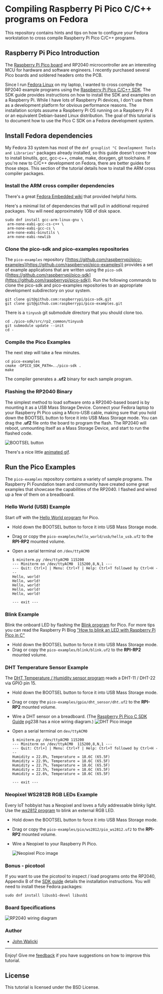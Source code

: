 # Compiling Raspberry Pi Pico C/C++ programs on Fedora

This repository contains hints and tips on how to configure your
Fedora workstation to cross compile Raspberry Pi Pico C/C++ programs.

## Raspberry Pi Pico Introduction

The [Raspberry Pi Pico board](https://www.raspberrypi.org/documentation/pico/getting-started/)
and RP2040 microcontroller are an interesting MCU for hardware and software engineers.
I recently purchased several Pico boards and soldered headers onto the PCB.

Since I run [Fedora Linux](fedoraproject.org/) on my laptop, I wanted to cross
compile the RP2040 example programs using the
[Raspberry Pi Pico C/C++ SDK](https://datasheets.raspberrypi.org/pico/getting-started-with-pico.pdf).
The SDK guide provides instructions on how to install the SDK and examples on a Raspberry Pi.
While I have lots of Raspberry Pi devices, I don't use them as a development
platform for obvious performance reasons. The installation scripts assume a
Raspberry Pi OS running on a Raspberry Pi 4 or an equivalent Debian-based Linux distribution.
The goal of this tutorial is to document how to use the Pico C SDK on a Fedora development system.

## Install Fedora dependencies

My Fedora 33 system has most of the `dnf grouplist "C Development Tools and Libraries"` packages
already installed, so this guide doesn't cover how to install binutils, gcc, gcc-c++, cmake, make, doxygen, git toolchains.
If you're new to C/C++ development on Fedora, there are better guides for those steps.
This section of the tutorial details how to install the ARM cross compiler packages.

### Install the ARM cross compiler dependencies

There's a great [Fedora Embedded wiki](https://fedoraproject.org/wiki/Embedded) that provided
helpful hints.

Here's a minimal list of dependencies that will pull in additional required packages.
You will need approximately 1GB of disk space.

```
sudo dnf install gcc-arm-linux-gnu \
 arm-none-eabi-gcc-cs-c++ \
 arm-none-eabi-gcc-cs \
 arm-none-eabi-binutils \
 arm-none-eabi-newlib
```

### Clone the pico-sdk and pico-examples repositories

The `pico-examples` repository ([https://github.com/raspberrypi/pico-examples](https://github.com/raspberrypi/pico-examples))
provides a set of example applications that are written using the
`pico-sdk` ([https://github.com/raspberrypi/pico-sdk](https://github.com/raspberrypi/pico-sdk)).
Run the following commands to clone the pico-sdk and pico-examples repositories
to an appropriate development subdirectory on your system.

```
git clone git@github.com:raspberrypi/pico-sdk.git
git clone git@github.com:raspberrypi/pico-examples.git
```
There is a `tinyusb` git submodule directory that you should clone too.
```
cd ./pico-sdk/src/rp2_common/tinyusb
git submodule update --init
cd -
```

### Compile the Pico Examples

The next step will take a few minutes.

```
cd pico-examples
cmake -DPICO_SDK_PATH=../pico-sdk .
make
```

The compiler generates a **.uf2** binary for each sample program.

### Flashing the RP2040 Binary

The simplest method to load software onto a RP2040-based board is by mounting it as a USB Mass Storage Device. Connect your Fedora laptop to your Raspberry Pi Pico using a Micro-USB cable, making sure that you hold down the BOOTSEL button to force it into USB Mass Storage mode. You can drag the **.uf2** file onto the board to program the flash. The RP2040 will reboot, unmounting itself as a Mass Storage Device, and start to run the flashed code.

![BOOTSEL button](https://projects-static.raspberrypi.org/projects/getting-started-with-the-pico/725a421f3b51a5674c539d6953db5f1892509475/en/images/Pico-bootsel.png)

There's a nice little [animated gif](https://www.raspberrypi.org/documentation/pico/getting-started/static/92dabbc476b6b5ac7600c85a2df88200/Blink-an-LED-FINAL.gif).

## Run the Pico Examples

The `pico-examples` repository contains a variety of sample programs.  The Raspberry Pi Foundation team and community have created some great examples that showcase the capabilities of the RP2040. I flashed and wired up a few of them on a breadboard.

### Hello World (USB) Example

Start off with the [Hello World program](https://github.com/raspberrypi/pico-examples/tree/master/hello_world) for Pico.

- Hold down the BOOTSEL button to force it into USB Mass Storage mode.
- Drag or copy the `pico-examples/hello_world/usb/hello_usb.uf2` to the **RPI-RP2** mounted volume.
- Open a serial terminal on `/dev/ttyACM0`

  ```
  $ miniterm.py /dev/ttyACM0 115200
  --- Miniterm on /dev/ttyACM0  115200,8,N,1 ---
  --- Quit: Ctrl+] | Menu: Ctrl+T | Help: Ctrl+T followed by Ctrl+H ---
  Hello, world!
  Hello, world!
  Hello, world!
  Hello, world!
  Hello, world!

  --- exit ---
  ```

### Blink Example

Blink the onboard LED by flashing the [Blink program](https://github.com/raspberrypi/pico-examples/tree/master/blink) for Pico.  For more tips you can read the Raspberry Pi Blog
["How to blink an LED with Raspberry Pi Pico in C"](https://www.raspberrypi.org/blog/how-to-blink-an-led-with-raspberry-pi-pico-in-c/)

- Hold down the BOOTSEL button to force it into USB Mass Storage mode.
- Drag or copy the `pico-examples/blink/blink.uf2` to the **RPI-RP2** mounted volume.

### DHT Temperature Sensor Example

The [DHT Temperature / Humidity sensor program](https://github.com/raspberrypi/pico-examples/blob/master/gpio/dht_sensor) reads a DHT-11 / DHT-22 via GPIO pin 15.

- Hold down the BOOTSEL button to force it into USB Mass Storage mode.
- Drag or copy the `pico-examples/gpio/dht_sensor/dht.uf2` to the **RPI-RP2** mounted volume.
- Wire a DHT sensor on a breadboard.  (The [Raspberry Pi Pico C SDK Guide](https://datasheets.raspberrypi.org/pico/raspberry-pi-pico-c-sdk.pdf) pg238 has a nice wiring diagram.)
  ![DHT Pico image](images/pico-dht22.jpg)
- Open a serial terminal on `dev/ttyACM0`

  ```
  $ miniterm.py /dev/ttyACM0 115200
  --- Miniterm on /dev/ttyACM0  115200,8,N,1 ---
  --- Quit: Ctrl+] | Menu: Ctrl+T | Help: Ctrl+T followed by Ctrl+H ---
  Humidity = 22.8%, Temperature = 18.6C (65.5F)
  Humidity = 22.9%, Temperature = 18.6C (65.5F)
  Humidity = 22.7%, Temperature = 18.6C (65.5F)
  Humidity = 22.5%, Temperature = 18.6C (65.5F)
  Humidity = 22.6%, Temperature = 18.6C (65.5F)

  --- exit ---
  ```

### Neopixel WS2812B RGB LEDs Example

Every IoT hobbyist has a Neopixel and loves a fully addressable blinky light.  Use the [ws2812 program](https://github.com/raspberrypi/pico-examples/tree/master/pio/ws2812) to blink an external RGB LED.

- Hold down the BOOTSEL button to force it into USB Mass Storage mode.
- Drag or copy the `pico-examples/pio/ws2812/pio_ws2812.uf2` to the **RPI-RP2** mounted volume.
- Wire a Neopixel to your Raspberry Pi Pico.

  ![Neopixel Pico image](images/pico-neopixel.jpg)

### Bonus - picotool

If you want to use the picotool to inspect / load programs onto the RP2040,
Appendix B of the [SDK guide](https://datasheets.raspberrypi.org/pico/getting-started-with-pico.pdf)
details the installation instructions.  You will need to install these Fedora packages:

```sudo dnf install libusb1-devel libusb1```

### Board Specifications

![RP2040 wiring diagram](https://www.raspberrypi.org/documentation/pico/getting-started/static/15243f1ffd3b8ee646a1708bf4c0e866/Pico-R3-Pinout.svg)

### Author

- [John Walicki](https://github.com/johnwalicki)
___

Enjoy!  Give me [feedback](https://github.com/johnwalicki/RaspPi-Pico-Examples-Fedora/issues) if you have suggestions on how to improve this tutorial.

## License

This tutorial is licensed under the BSD License.
